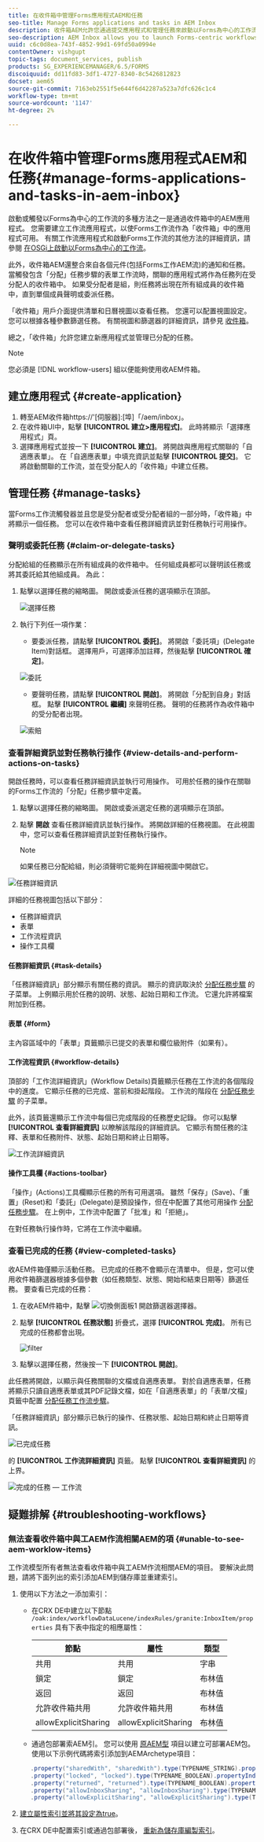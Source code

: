 ```yaml
---
title: 在收件箱中管理Forms應用程式AEM和任務
seo-title: Manage Forms applications and tasks in AEM Inbox
description: 收件箱AEM允許您通過提交應用程式和管理任務來啟動以Forms為中心的工作流。
seo-description: AEM Inbox allows you to launch Forms-centric workflows through submitting applications and manage tasks.
uuid: c6c0d8ea-743f-4852-99d1-69fd50a0994e
contentOwner: vishgupt
topic-tags: document_services, publish
products: SG_EXPERIENCEMANAGER/6.5/FORMS
discoiquuid: dd11fd83-3df1-4727-8340-8c5426812823
docset: aem65
source-git-commit: 7163eb2551f5e644f6d42287a523a7dfc626c1c4
workflow-type: tm+mt
source-wordcount: '1147'
ht-degree: 2%

---
```



# 在收件箱中管理Forms應用程式AEM和任務{#manage-forms-applications-and-tasks-in-aem-inbox}

啟動或觸發以Forms為中心的工作流的多種方法之一是通過收件箱中的AEM應用程式。 您需要建立工作流應用程式，以使Forms工作流作為「收件箱」中的應用程式可用。 有關工作流應用程式和啟動Forms工作流的其他方法的詳細資訊，請參閱 [在OSGi上啟動以Forms為中心的工作流](aem-forms-workflow.md#launch)。

此外，收件箱AEM還整合來自各個元件(包括Forms工作AEM流)的通知和任務。 當觸發包含「分配」任務步驟的表單工作流時，關聯的應用程式將作為任務列在受分配人的收件箱中。 如果受分配者是組，則任務將出現在所有組成員的收件箱中，直到單個成員聲明或委派任務。

「收件箱」用戶介面提供清單和日曆視圖以查看任務。 您還可以配置視圖設定。 您可以根據各種參數篩選任務。 有關視圖和篩選器的詳細資訊，請參見 [收件箱](https://experienceleague.adobe.com/docs/experience-manager-cloud-service/sites/authoring/getting-started/inbox.html#inbox-in-the-header)。

總之，「收件箱」允許您建立新應用程式並管理已分配的任務。

>[!NOTE]
>
>您必須是 [!DNL workflow-users] 組以便能夠使用收AEM件箱。

## 建立應用程式 {#create-application}

1. 轉至AEM收件箱https://&#39;[伺服器]:[埠]「/aem/inbox」。
1. 在收件箱UI中，點擊 **[!UICONTROL 建立>應用程式]**。 此時將顯示「選擇應用程式」頁。
1. 選擇應用程式並按一下 **[!UICONTROL 建立]**。 將開啟與應用程式關聯的「自適應表單」。 在「自適應表單」中填充資訊並點擊 **[!UICONTROL 提交]**。 它將啟動關聯的工作流，並在受分配人的「收件箱」中建立任務。

## 管理任務 {#manage-tasks}

當Forms工作流觸發器並且您是受分配者或受分配者組的一部分時，「收件箱」中將顯示一個任務。 您可以在收件箱中查看任務詳細資訊並對任務執行可用操作。

### 聲明或委託任務 {#claim-or-delegate-tasks}

分配給組的任務顯示在所有組成員的收件箱中。 任何組成員都可以聲明該任務或將其委託給其他組成員。 為此：

1. 點擊以選擇任務的縮略圖。 開啟或委派任務的選項顯示在頂部。

   ![選擇任務](assets/select-task.png)

1. 執行下列任一項作業：

   * 要委派任務，請點擊 **[!UICONTROL 委託]**。 將開啟「委託項」(Delegate Item)對話框。 選擇用戶，可選擇添加註釋，然後點擊 **[!UICONTROL 確定]**。

   ![委託](assets/delegate.png)

   * 要聲明任務，請點擊 **[!UICONTROL 開啟]**。 將開啟「分配到自身」對話框。 點擊 **[!UICONTROL 繼續]** 來聲明任務。 聲明的任務將作為收件箱中的受分配者出現。

   ![索賠](assets/claim.png)

### 查看詳細資訊並對任務執行操作 {#view-details-and-perform-actions-on-tasks}

開啟任務時，可以查看任務詳細資訊並執行可用操作。 可用於任務的操作在關聯的Forms工作流的「分配」任務步驟中定義。

1. 點擊以選擇任務的縮略圖。 開啟或委派選定任務的選項顯示在頂部。
1. 點擊 **開啟** 查看任務詳細資訊並執行操作。 將開啟詳細的任務視圖。 在此視圖中，您可以查看任務詳細資訊並對任務執行操作。

   >[!NOTE]
   >
   >如果任務已分配給組，則必須聲明它能夠在詳細視圖中開啟它。

![任務詳細資訊](assets/task-details.png)

詳細的任務視圖包括以下部分：

* 任務詳細資訊
* 表單
* 工作流程資訊
* 操作工具欄

#### 任務詳細資訊 {#task-details}

「任務詳細資訊」部分顯示有關任務的資訊。 顯示的資訊取決於 [分配任務步驟](https://experienceleague.adobe.com/docs/experience-manager-65/developing/extending-aem/extending-workflows/workflows-step-ref.html#extending-aem) 的子菜單。 上例顯示用於任務的說明、狀態、起始日期和工作流。 它還允許將檔案附加到任務。

#### 表單 {#form}

主內容區域中的「表單」頁籤顯示已提交的表單和欄位級附件（如果有）。

#### 工作流程資訊 {#workflow-details}

頂部的「工作流詳細資訊」(Workflow Details)頁籤顯示任務在工作流的各個階段中的進度。 它顯示任務的已完成、當前和掛起階段。 工作流的階段在 [分配任務步驟](https://experienceleague.adobe.com/docs/experience-manager-65/developing/extending-aem/extending-workflows/workflows-step-ref.html#extending-aem) 的子菜單。

此外，該頁籤還顯示工作流中每個已完成階段的任務歷史記錄。 你可以點擊 **[!UICONTROL 查看詳細資訊]** 以瞭解該階段的詳細資訊。 它顯示有關任務的注釋、表單和任務附件、狀態、起始日期和終止日期等。

![工作流詳細資訊](assets/workflow-details.png)

#### 操作工具欄 {#actions-toolbar}

「操作」(Actions)工具欄顯示任務的所有可用選項。 雖然「保存」(Save)、「重置」(Reset)和「委託」(Delegate)是預設操作，但在中配置了其他可用操作 [分配任務步驟](https://experienceleague.adobe.com/docs/experience-manager-65/developing/extending-aem/extending-workflows/workflows-step-ref.html#extending-aem)。 在上例中，工作流中配置了「批准」和「拒絕」。

在對任務執行操作時，它將在工作流中繼續。

### 查看已完成的任務 {#view-completed-tasks}

收AEM件箱僅顯示活動任務。 已完成的任務不會顯示在清單中。 但是，您可以使用收件箱篩選器根據多個參數（如任務類型、狀態、開始和結束日期等）篩選任務。 要查看已完成的任務：

1. 在收AEM件箱中，點擊 ![切換側面板1](assets/toggle-side-panel1.png) 開啟篩選器選擇器。
1. 點擊 **[!UICONTROL 任務狀態]** 折疊式，選擇 **[!UICONTROL 完成]**。 所有已完成的任務都會出現。

   ![filter](assets/filter.png)

1. 點擊以選擇任務，然後按一下 **[!UICONTROL 開啟]**。

此任務將開啟，以顯示與任務關聯的文檔或自適應表單。 對於自適應表單，任務將顯示只讀自適應表單或其PDF記錄文檔，如在「自適應表單」的「表單/文檔」頁籤中配置 [分配任務工作流步驟](https://experienceleague.adobe.com/docs/experience-manager-65/developing/extending-aem/extending-workflows/workflows-step-ref.html#extending-aem)。

「任務詳細資訊」部分顯示已執行的操作、任務狀態、起始日期和終止日期等資訊。

![已完成任務](assets/completed-task.png)

的 **[!UICONTROL 工作流詳細資訊]** 頁籤。 點擊 **[!UICONTROL 查看詳細資訊]** 的上界。

![完成的任務 — 工作流](assets/completed-task-workflow.png)

## 疑難排解 {#troubleshooting-workflows}

### 無法查看收件箱中與工AEM作流相關AEM的項 {#unable-to-see-aem-worklow-items}

工作流模型所有者無法查看收件箱中與工AEM作流相關AEM的項目。 要解決此問題，請將下面列出的索引添加AEM到儲存庫並重建索引。

1. 使用以下方法之一添加索引：

   * 在CRX DE中建立以下節點 `/oak:index/workflowDataLucene/indexRules/granite:InboxItem/properties` 具有下表中指定的相應屬性：

      | 節點 | 屬性 | 類型 |
      |---|---|---|
      | 共用 | 共用 | 字串 |
      | 鎖定 | 鎖定 | 布林值 |
      | 返回 | 返回 | 布林值 |
      | 允許收件箱共用 | 允許收件箱共用 | 布林值 |
      | allowExplicitSharing | allowExplicitSharing | 布林值 |


   * 通過包部署索AEM引。 您可以使用 [原AEM型](https://experienceleague.adobe.com/docs/experience-manager-core-components/using/developing/archetype/overview.html?lang=zh-Hant) 項目以建立可部署AEM包。 使用以下示例代碼將索引添加到AEMArchetype項目：

   ```Java
      .property("sharedWith", "sharedWith").type(TYPENAME_STRING).propertyIndex()
      .property("locked", "locked").type(TYPENAME_BOOLEAN).propertyIndex()
      .property("returned", "returned").type(TYPENAME_BOOLEAN).propertyIndex()
      .property("allowInboxSharing", "allowInboxSharing").type(TYPENAME_BOOLEAN).propertyIndex()
      .property("allowExplicitSharing", "allowExplicitSharing").type(TYPENAME_BOOLEAN).propertyIndex()
   ```

1. [建立屬性索引並將其設定為true](https://experienceleague.adobe.com/docs/experience-manager-65/deploying/deploying/queries-and-indexing.html?lang=en#the-property-index)。

1. 在CRX DE中配置索引或通過包部署後， [重新為儲存庫編製索引](https://helpx.adobe.com/in/experience-manager/kb/HowToCheckLuceneIndex.html#Completelyrebuildtheindex)。

